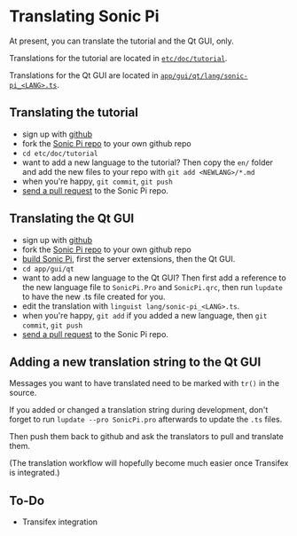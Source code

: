 # Translating Sonic Pi

At present, you can translate the tutorial and the Qt GUI, only.

Translations for the tutorial are located in
[`etc/doc/tutorial`](./etc/doc/tutorial/).

Translations for the Qt GUI are located in
[`app/gui/qt/lang/sonic-pi_<LANG>.ts`](./app/gui/qt/lang/).

## Translating the tutorial

- sign up with [github](https://help.github.com/categories/bootcamp/)
- fork the [Sonic Pi repo](https://github.com/samaaron/sonic-pi)
  to your own github repo
- `cd etc/doc/tutorial`
- want to add a new language to the tutorial? Then copy the `en/`
  folder and add the new files to your repo with `git add <NEWLANG>/*.md`
- when you're happy, `git commit`, `git push`
- [send a pull request](https://help.github.com/articles/creating-a-pull-request/) to the Sonic Pi repo.

## Translating the Qt GUI

- sign up with [github](https://help.github.com/categories/bootcamp/)
- fork the [Sonic Pi repo](https://github.com/samaaron/sonic-pi)
  to your own github repo
- [build Sonic Pi](./blob/master/INSTALL.md),
  first the server extensions, then the Qt GUI.
- `cd app/gui/qt`
- want to add a new language to the Qt GUI? Then first add a reference
  to the new language file to `SonicPi.Pro` and `SonicPi.qrc`, then run
  `lupdate` to have the new .ts file created for you.
- edit the translation with `linguist lang/sonic-pi_<LANG>.ts`.
- when you're happy, `git add` if you added a new language, then
  `git commit`, `git push`
- [send a pull request](https://help.github.com/articles/creating-a-pull-request/) to the Sonic Pi repo.

## Adding a new translation string to the Qt GUI

Messages you want to have translated need to be marked with `tr()`
in the source.

If you added or changed a translation string during development,
don't forget to run `lupdate --pro SonicPi.pro` afterwards to update
the `.ts` files.

Then push them back to github and ask the translators to pull and
translate them.

(The translation workflow will hopefully become much easier once
Transifex is integrated.)

## To-Do

- Transifex integration
